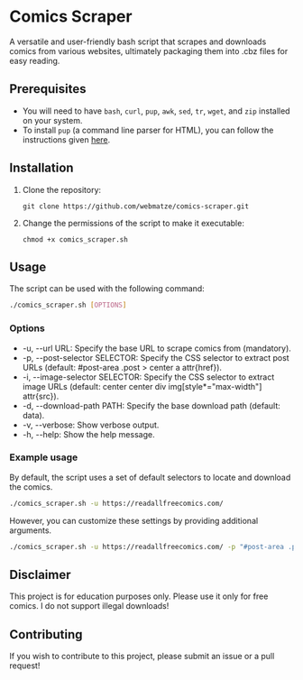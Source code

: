 # Comics Scraper

A versatile and user-friendly bash script that scrapes and downloads comics from various websites, ultimately packaging them into .cbz files for easy reading.

## Prerequisites

- You will need to have `bash`, `curl`, `pup`, `awk`, `sed`, `tr`, `wget`, and `zip` installed on your system.
- To install `pup` (a command line parser for HTML), you can follow the instructions given [here](https://github.com/ericchiang/pup).

## Installation

1. Clone the repository:
    ```
    git clone https://github.com/webmatze/comics-scraper.git
    ```
2. Change the permissions of the script to make it executable:
    ```
    chmod +x comics_scraper.sh
    ```

## Usage

The script can be used with the following command:
```bash
./comics_scraper.sh [OPTIONS]
```

### Options

- -u, --url URL: Specify the base URL to scrape comics from (mandatory).
- -p, --post-selector SELECTOR: Specify the CSS selector to extract post URLs (default: #post-area .post > center a attr{href}).
- -i, --image-selector SELECTOR: Specify the CSS selector to extract image URLs (default: center center div img[style*="max-width"] attr{src}).
- -d, --download-path PATH: Specify the base download path (default: data).
- -v, --verbose: Show verbose output.
- -h, --help: Show the help message.

### Example usage
By default, the script uses a set of default selectors to locate and download the comics.
```bash
./comics_scraper.sh -u https://readallfreecomics.com/
```
However, you can customize these settings by providing additional arguments.
```bash
./comics_scraper.sh -u https://readallfreecomics.com/ -p "#post-area .post > center a attr{href}" -i "center center div img[style*=\"max-width\"] attr{src}" -d data -v
```

## Disclaimer

This project is for education purposes only. Please use it only for free comics.
I do not support illegal downloads!

## Contributing

If you wish to contribute to this project, please submit an issue or a pull request!

